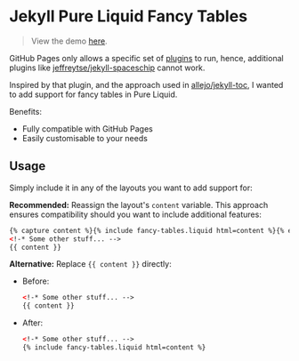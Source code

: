 # Jekyll Pure Liquid Fancy Tables

> View the demo [here](https://richdom2185.github.io/jekyll-fancy-tables).

GitHub Pages only allows a specific set of [plugins](https://pages.github.com/versions/) to run, hence, additional plugins like [jeffreytse/jekyll-spaceschip](https://github.com/jeffreytse/jekyll-spaceship) cannot work.

Inspired by that plugin, and the approach used in [allejo/jekyll-toc](https://github.com/allejo/jekyll-toc), I wanted to add support for fancy tables in Pure Liquid.

Benefits:

* Fully compatible with GitHub Pages
* Easily customisable to your needs

## Usage

Simply include it in any of the layouts you want to add support for:

**Recommended:** Reassign the layout's `content` variable. This approach ensures compatibility should you want to include additional features:

```html
{% capture content %}{% include fancy-tables.liquid html=content %}{% endcapture %}
<!-* Some other stuff... -->
{{ content }}
```

**Alternative:** Replace `{{ content }}` directly:

* Before:

  ```html
  <!-* Some other stuff... -->
  {{ content }}
  ```

* After:

  ```html
  <!-* Some other stuff... -->
  {% include fancy-tables.liquid html=content %}
  ```
